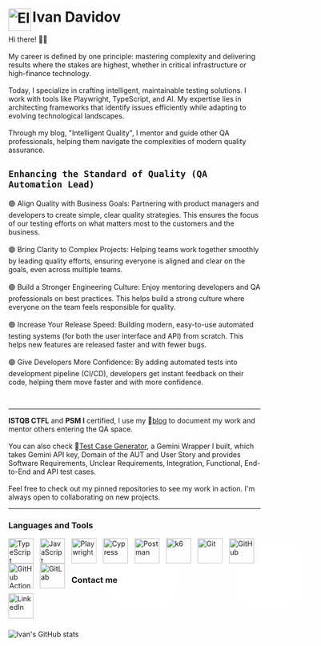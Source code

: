 # <img align="Left" alt="Electron" width="45px" src="https://cdn.jsdelivr.net/gh/devicons/devicon@latest/icons/electron/electron-original.svg" /> Ivan Davidov

Hi there! 👋🏻<br>
<br>
My career is defined by one principle: mastering complexity and delivering results where the stakes are highest, whether in critical infrastructure or high-finance technology.<br>
<br>
Today, I specialize in crafting intelligent, maintainable testing solutions. I work with tools like Playwright, TypeScript, and AI. My expertise lies in architecting frameworks that identify issues efficiently while adapting to evolving technological landscapes.<br>
<br>
Through my blog, "Intelligent Quality", I mentor and guide other QA professionals, helping them navigate the complexities of modern quality assurance.<br>

## **`Enhancing the Standard of Quality (QA Automation Lead)`**

🟢 Align Quality with Business Goals: Partnering with product managers and developers to create simple, clear quality strategies. This ensures the focus of our testing efforts on what matters most to the customers and the business.<br>
<br>
🟢 Bring Clarity to Complex Projects: Helping teams work together smoothly by leading quality efforts, ensuring everyone is aligned and clear on the goals, even across multiple teams.<br>
<br>
🟢 Build a Stronger Engineering Culture: Enjoy mentoring developers and QA professionals on best practices. This helps build a strong culture where everyone on the team feels responsible for quality.<br>
<br>
🟢 Increase Your Release Speed: Building modern, easy-to-use automated testing systems (for both the user interface and API) from scratch. This helps new features are released faster and with fewer bugs.<br>
<br>
🟢 Give Developers More Confidence: By adding automated tests into development pipeline (CI/CD), developers get instant feedback on their code, helping them move faster and with more confidence.<br>

<br />

---

**ISTQB CTFL** and **PSM I** certified, I use my 📃[blog](idavidov.eu) to document my work and mentor others entering the QA space.<br>
<br>
You can also check 🤖[Test Case Generator](https://test-case-generation.vercel.app/), a Gemini Wrapper I built, which takes Gemini API key, Domain of the AUT and User Story and provides Software Requirements, Unclear Requirements, Integration, Functional, End-to-End and API test cases.<br>
<br>
Feel free to check out my pinned repositories to see my work in action. I'm always open to collaborating on new projects.

 ---

 ### Languages and Tools

 <img align="Left" alt="TypeScript" width="50px" style="padding-right:10px;" src="https://cdn.jsdelivr.net/gh/devicons/devicon@latest/icons/typescript/typescript-original.svg" />
 <img align="Left" alt="JavaScript" width="50px" style="padding-right:10px;" src="https://cdn.jsdelivr.net/gh/devicons/devicon@latest/icons/javascript/javascript-original.svg" />
 <img align="Left" alt="Playwright" width="50px" style="padding-right:10px;" src="https://cdn.jsdelivr.net/gh/devicons/devicon@latest/icons/playwright/playwright-original.svg" />
 <img align="Left" alt="Cypress" width="50px" style="padding-right:10px; box-shadow: 50px 50px 50px 50px #FFFFFF;" src="https://cdn.jsdelivr.net/gh/devicons/devicon@latest/icons/cypressio/cypressio-plain.svg" />
 <img align="Left" alt="Postman" width="50px" style="padding-right:10px;" src="https://cdn.jsdelivr.net/gh/devicons/devicon@latest/icons/postman/postman-original.svg" />
 <img align="Left" alt="k6" width="50px" style="padding-right:10px;" src="https://cdn.jsdelivr.net/gh/devicons/devicon@latest/icons/k6/k6-original.svg" />
  <img align="Left" alt="Git" width="50px" style="padding-right:10px;" src="https://cdn.jsdelivr.net/gh/devicons/devicon@latest/icons/git/git-original.svg" />
 <img align="Left" alt="GitHub" width="50px" style="padding-right:10px; box-shadow: 50px 50px 50px 50px #FFFFFF;" src="https://cdn.jsdelivr.net/gh/devicons/devicon@latest/icons/github/github-original.svg" />
 <img align="Left" alt="GitHub Actions" width="50px" style="padding-right:10px;" src="https://cdn.jsdelivr.net/gh/devicons/devicon@latest/icons/githubactions/githubactions-original.svg" />
 <img align="Left" alt="GitLab" width="50px" style="padding-right:10px;" src="https://cdn.jsdelivr.net/gh/devicons/devicon@latest/icons/gitlab/gitlab-original.svg" />
<br />
<br />

#

### Contact me

<a href="https://www.linkedin.com/in/ivdavidov/" target="_blank">
    <img align="left" 
         alt="LinkedIn" 
         width="50px" 
         style="padding-right:10px;" 
         src="https://cdn.jsdelivr.net/gh/devicons/devicon@latest/icons/linkedin/linkedin-original.svg" />
</a>
<br />
<br />

#

![Ivan's GitHub stats](https://github-readme-stats.vercel.app/api?username=idavidov13&theme=gotham&show_icons=true)
